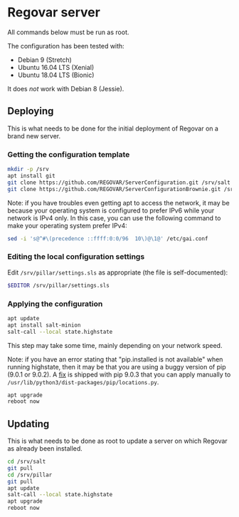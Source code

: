 # Regovar server

All commands below must be run as root.

The configuration has been tested with:
 - Debian 9 (Stretch)
 - Ubuntu 16.04 LTS (Xenial)
 - Ubuntu 18.04 LTS (Bionic)
 
It does *not* work with Debian 8 (Jessie).

## Deploying

This is what needs to be done for the initial deployment of Regovar on a brand new server.

### Getting the configuration template

```sh
mkdir -p /srv
apt install git
git clone https://github.com/REGOVAR/ServerConfiguration.git /srv/salt
git clone https://github.com/REGOVAR/ServerConfigurationBrownie.git /srv/pillar # Use your own repository here
```

Note: if you have troubles even getting apt to access the network, it may be because your operating system is configured to prefer IPv6 while your network is IPv4 only.
In this case, you can use the following command to make your operating system prefer IPv4:

```sh
sed -i 's@^#\(precedence ::ffff:0:0/96  10\)@\1@' /etc/gai.conf
```

### Editing the local configuration settings

Edit `/srv/pillar/settings.sls` as appropriate (the file is self-documented):

```sh
$EDITOR /srv/pillar/settings.sls
```

### Applying the configuration

```sh
apt update
apt install salt-minion
salt-call --local state.highstate
```

This step may take some time, mainly depending on your network speed.

Note: if you have an error stating that "pip.installed is not available" when running highstate, then it may be that you are using a buggy version of pip (9.0.1 or 9.0.2). A [fix](https://github.com/pypa/pip/pull/4442/commits/048dacde21679cd43695a55ce3dd243e314fe06e) is shipped with pip 9.0.3 that you can apply manually to `/usr/lib/python3/dist-packages/pip/locations.py`.

```sh
apt upgrade
reboot now
```

## Updating

This is what needs to be done as root to update a server on which Regovar as already been installed.

```sh
cd /srv/salt
git pull
cd /srv/pillar
git pull
apt update
salt-call --local state.highstate
apt upgrade
reboot now
```
